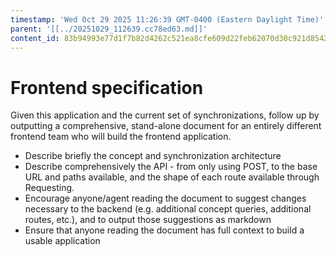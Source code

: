```yaml
---
timestamp: 'Wed Oct 29 2025 11:26:39 GMT-0400 (Eastern Daylight Time)'
parent: '[[../20251029_112639.cc78ed63.md]]'
content_id: 83b94993e77d1f7b82d4262c521ea8cfe609d22feb62070d30c921d85426f935
---
```


# Frontend specification

Given this application and the current set of synchronizations, follow up by outputting a comprehensive, stand-alone document for an entirely different frontend team who will build the frontend application.

* Describe briefly the concept and synchronization architecture
* Describe comprehensively the API - from only using POST, to the base URL and paths available, and the shape of each route available through Requesting.
* Encourage anyone/agent reading the document to suggest changes necessary to the backend (e.g. additional concept queries, additional routes, etc.), and to output those suggestions as markdown
* Ensure that anyone reading the document has full context to build a usable application
